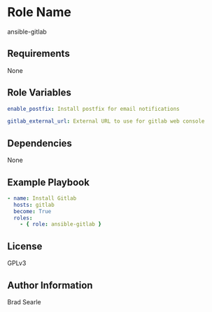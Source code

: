 Role Name
=========

ansible-gitlab

Requirements
------------

None

Role Variables
--------------

```yaml
enable_postfix: Install postfix for email notifications

gitlab_external_url: External URL to use for gitlab web console
```

Dependencies
------------

None

Example Playbook
----------------
```yaml
- name: Install Gitlab
  hosts: gitlab
  become: True
  roles:
    - { role: ansible-gitlab }
```
License
-------

GPLv3

Author Information
------------------

Brad Searle

